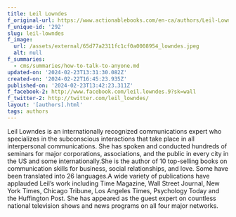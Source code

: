 ```yaml
---
title: Leil Lowndes
f_original-url: https://www.actionablebooks.com/en-ca/authors/Leil-Lowndes/
f_unique-id: '292'
slug: leil-lowndes
f_image:
  url: /assets/external/65d77a2311fc1cf0a0008954_lowndes.jpeg
  alt: null
f_summaries:
  - cms/summaries/how-to-talk-to-anyone.md
updated-on: '2024-02-23T13:31:30.082Z'
created-on: '2024-02-22T16:45:23.935Z'
published-on: '2024-02-23T13:42:23.311Z'
f_facebook-2: http://www.facebook.com/leil.lowndes.9?sk=wall
f_twitter-2: http://twitter.com/leil_lowndes/
layout: '[authors].html'
tags: authors
---
```


Leil Lowndes is an internationally recognized communications expert who specializes in the subconscious interactions that take place in all interpersonal communications. She has spoken and conducted hundreds of seminars for major corporations, associations, and the public in every city in the US and some internationally.She is the author of 10 top-selling books on communication skills for business, social relationships, and love. Some have been translated into 26 languages.A wide variety of publications have applauded Leil’s work including Time Magazine, Wall Street Journal, New York Times, Chicago Tribune, Los Angeles Times, Psychology Today and the Huffington Post. She has appeared as the guest expert on countless national television shows and news programs on all four major networks.
